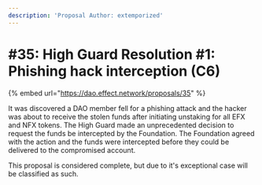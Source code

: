 ```yaml
---
description: 'Proposal Author: extemporized'
---
```


# #35: High Guard Resolution #1: Phishing hack interception (C6)

{% embed url="https://dao.effect.network/proposals/35" %}

It was discovered a DAO member fell for a phishing attack and the hacker was about to receive the stolen funds after initiating unstaking for all EFX and NFX tokens. The High Guard made an unprecedented decision to request the funds be intercepted by the Foundation. The Foundation agreed with the action and the funds were intercepted before they could be delivered to the compromised account.&#x20;

This proposal is considered complete, but due to it's exceptional case will be classified as such.
